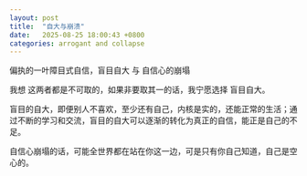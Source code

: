 ```yaml
---
layout: post
title:  "自大与崩溃"
date:   2025-08-25 18:00:43 +0800
categories: arrogant and collapse
---
```

偏执的一叶障目式自信，盲目自大 与 自信心的崩塌

我想 这两者都是不可取的，如果非要取其一的话，我宁愿选择 盲目自大。

盲目的自大，即便别人不喜欢，至少还有自己，内核是实的，还能正常的生活；通过不断的学习和交流，盲目的自大可以逐渐的转化为真正的自信，能正是自己的不足。

自信心崩塌的话，可能全世界都在站在你这一边，可是只有你自己知道，自己是空心的。


























